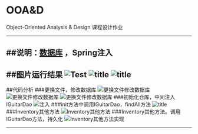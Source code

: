 # OOA&D
Object-Oriented Analysis &amp; Design 课程设计作业

-------------

##说明：[数据库](https://github.com/muxiaobai/OOAD/tree/master/task5/database) ，Spring注入
----------------------------
##图片运行结果
![Test](https://github.com/muxiaobai/OOAD/blob/master/task5/201606041015.png "title")
![](https://github.com/muxiaobai/OOAD/blob/master/task5/201606041017.png "title")
![](https://github.com/muxiaobai/OOAD/blob/master/task5/201606041020.png "title")
-----------------------------
##代码分析
###更换文件，修改数据库
![更换文件修改数据库](https://github.com/muxiaobai/OOAD/blob/master/task5/201606041021.png "title")
![更换文件修改数据库](https://github.com/muxiaobai/OOAD/blob/master/task5/201606041022.PNG "title")
![更换文件修改数据库](https://github.com/muxiaobai/OOAD/blob/master/task5/201606041023.PNG "title")
###初始化仓库，中间注入IGuitarDao
![注入](https://github.com/muxiaobai/OOAD/blob/master/task5/201606041024.png "title")
###init方法中调用IGuitarDao，findAll方法
![](https://github.com/muxiaobai/OOAD/blob/master/task5/201606041025.png "title")
###Inventory其他方法
![Inventory其他方法](https://github.com/muxiaobai/OOAD/blob/master/task5/201606041026.png "title")
###Inventory其他方法。调用IGuitarDao方法，持久化
![Inventory其他方法实现](https://github.com/muxiaobai/OOAD/blob/master/task5/201606041040.png "title")

--------------
